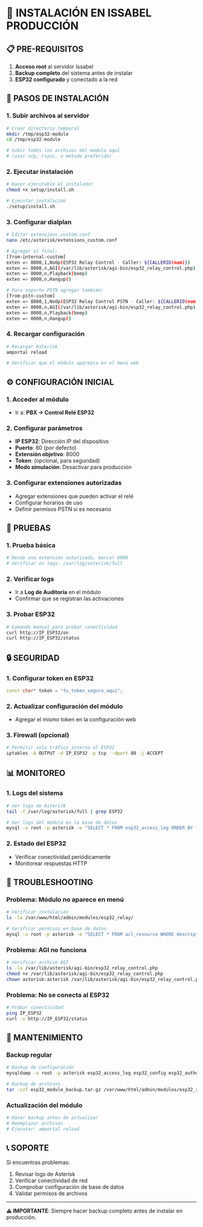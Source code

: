 # 🚀 INSTALACIÓN EN ISSABEL PRODUCCIÓN

## 📋 PRE-REQUISITOS

1. **Acceso root** al servidor Issabel
2. **Backup completo** del sistema antes de instalar
3. **ESP32 configurado** y conectado a la red

## 🔧 PASOS DE INSTALACIÓN

### 1. Subir archivos al servidor
```bash
# Crear directorio temporal
mkdir /tmp/esp32-module
cd /tmp/esp32-module

# Subir todos los archivos del módulo aquí
# (usar scp, rsync, o método preferido)
```

### 2. Ejecutar instalación
```bash
# Hacer ejecutable el instalador
chmod +x setup/install.sh

# Ejecutar instalación
./setup/install.sh
```

### 3. Configurar dialplan
```bash
# Editar extensions_custom.conf
nano /etc/asterisk/extensions_custom.conf

# Agregar al final:
[from-internal-custom]
exten => 8000,1,NoOp(ESP32 Relay Control - Caller: ${CALLERID(num)})
exten => 8000,n,AGI(/var/lib/asterisk/agi-bin/esp32_relay_control.php)
exten => 8000,n,Playback(beep)
exten => 8000,n,Hangup()

# Para soporte PSTN agregar también:
[from-pstn-custom]
exten => 8000,1,NoOp(ESP32 Relay Control PSTN - Caller: ${CALLERID(num)})
exten => 8000,n,AGI(/var/lib/asterisk/agi-bin/esp32_relay_control.php)
exten => 8000,n,Playback(beep)
exten => 8000,n,Hangup()
```

### 4. Recargar configuración
```bash
# Recargar Asterisk
amportal reload

# Verificar que el módulo aparezca en el menú web
```

## ⚙️ CONFIGURACIÓN INICIAL

### 1. Acceder al módulo
- Ir a: **PBX → Control Relé ESP32**

### 2. Configurar parámetros
- **IP ESP32**: Dirección IP del dispositivo
- **Puerto**: 80 (por defecto)
- **Extensión objetivo**: 8000
- **Token**: (opcional, para seguridad)
- **Modo simulación**: Desactivar para producción

### 3. Configurar extensiones autorizadas
- Agregar extensiones que pueden activar el relé
- Configurar horarios de uso
- Definir permisos PSTN si es necesario

## 🧪 PRUEBAS

### 1. Prueba básica
```bash
# Desde una extensión autorizada, marcar 8000
# Verificar en logs: /var/log/asterisk/full
```

### 2. Verificar logs
- Ir a **Log de Auditoría** en el módulo
- Confirmar que se registran las activaciones

### 3. Probar ESP32
```bash
# Comando manual para probar conectividad
curl http://IP_ESP32/on
curl http://IP_ESP32/status
```

## 🔒 SEGURIDAD

### 1. Configurar token en ESP32
```cpp
const char* token = "tu_token_seguro_aqui";
```

### 2. Actualizar configuración del módulo
- Agregar el mismo token en la configuración web

### 3. Firewall (opcional)
```bash
# Permitir solo tráfico interno al ESP32
iptables -A OUTPUT -d IP_ESP32 -p tcp --dport 80 -j ACCEPT
```

## 📊 MONITOREO

### 1. Logs del sistema
```bash
# Ver logs de Asterisk
tail -f /var/log/asterisk/full | grep ESP32

# Ver logs del módulo en la base de datos
mysql -u root -p asterisk -e "SELECT * FROM esp32_access_log ORDER BY fecha_hora DESC LIMIT 10;"
```

### 2. Estado del ESP32
- Verificar conectividad periódicamente
- Monitorear respuestas HTTP

## 🚨 TROUBLESHOOTING

### Problema: Módulo no aparece en menú
```bash
# Verificar instalación
ls -la /var/www/html/admin/modules/esp32_relay/

# Verificar permisos en base de datos
mysql -u root -p asterisk -e "SELECT * FROM acl_resource WHERE description='esp32_relay';"
```

### Problema: AGI no funciona
```bash
# Verificar archivo AGI
ls -la /var/lib/asterisk/agi-bin/esp32_relay_control.php
chmod +x /var/lib/asterisk/agi-bin/esp32_relay_control.php
chown asterisk:asterisk /var/lib/asterisk/agi-bin/esp32_relay_control.php
```

### Problema: No se conecta al ESP32
```bash
# Probar conectividad
ping IP_ESP32
curl -v http://IP_ESP32/status
```

## 📝 MANTENIMIENTO

### Backup regular
```bash
# Backup de configuración
mysqldump -u root -p asterisk esp32_access_log esp32_config esp32_authorized_extensions > esp32_backup.sql

# Backup de archivos
tar -czf esp32_module_backup.tar.gz /var/www/html/admin/modules/esp32_relay/ /var/lib/asterisk/agi-bin/esp32_relay_control.php
```

### Actualización del módulo
```bash
# Hacer backup antes de actualizar
# Reemplazar archivos
# Ejecutar: amportal reload
```

## 📞 SOPORTE

Si encuentras problemas:
1. Revisar logs de Asterisk
2. Verificar conectividad de red
3. Comprobar configuración de base de datos
4. Validar permisos de archivos

---
**⚠️ IMPORTANTE**: Siempre hacer backup completo antes de instalar en producción.